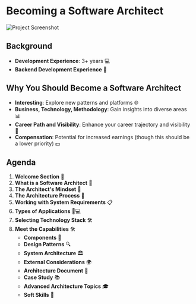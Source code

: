 # Becoming a Software Architect

![Project Screenshot](imageofsw.jpg)

## Background

- **Development Experience**: 3+ years 💻
- **Backend Development Experience** 🔧

## Why You Should Become a Software Architect

- **Interesting**: Explore new patterns and platforms 🌐
- **Business, Technology, Methodology**: Gain insights into diverse areas 📊
- **Career Path and Visibility**: Enhance your career trajectory and visibility 🚀
- **Compensation**: Potential for increased earnings (though this should be a lower priority) 💵

## Agenda

1. **Welcome Section** 👋
2. **What is a Software Architect** 🤔
3. **The Architect's Mindset** 🧠
4. **The Architecture Process** 🔄
5. **Working with System Requirements** 📋
6. **Types of Applications** 📱💻
7. **Selecting Technology Stack** 🛠️
8. **Meet the Capabilities** 🛠️
    - **Components** 🔲
    - **Design Patterns** 🔍
    - **System Architecture** 🏛️
    - **External Considerations** 🌍
    - **Architecture Document** 📑
    - **Case Study** 📚
    - **Advanced Architecture Topics** 🎓
    - **Soft Skills** 🤝
